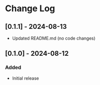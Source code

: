 # Change Log

## [0.1.1] - 2024-08-13

- Updated README.md (no code changes)

## [0.1.0] - 2024-08-12

### Added

- Initial release

